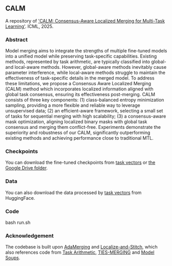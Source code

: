 ## CALM

A repository of ['CALM: Consensus-Aware Localized Merging for Multi-Task Learning'](https://openreview.net/forum?id=OgfvSDn73E&noteId=OgfvSDn73E). ICML, 2025.

### Abstract

Model merging aims to integrate the strengths of multiple fine-tuned models into a unified model while preserving task-specific capabilities. Existing methods, represented by task arithmetic, are typically classified into global- and local-aware methods. However, global-aware methods inevitably cause parameter interference, while local-aware methods struggle to maintain the effectiveness of task-specific details in the merged model. To address these limitations, we propose a Consensus Aware Localized Merging (CALM) method which incorporates localized information aligned with global task consensus, ensuring its effectiveness post-merging. CALM consists of three key components: (1) class-balanced entropy minimization sampling, providing a more flexible and reliable way to leverage unsupervised data; (2) an efficient-aware framework, selecting a small set of tasks for sequential merging with high scalability; (3) a consensus-aware mask optimization, aligning localized binary masks with global task consensus and merging them conflict-free. Experiments demonstrate the superiority and robustness of our CALM, significantly outperforming existing methods and achieving performance close to traditional MTL.

### Checkpoints
You can download the fine-tuned checkpoints from [task vectors](https://github.com/mlfoundations/task_vectors) or [the Google Drive folder](https://drive.google.com/drive/folders/1u_Tva6x0p6oxu5Eo0ZZsf-520Cc_3MKw?usp=share_link).

### Data
You can also download the data processed by [task vectors](https://github.com/mlfoundations/task_vectors) from HuggingFace.

### Code
bash run.sh

### Acknowledgement
The codebase is built upon [AdaMerging](https://github.com/EnnengYang/AdaMerging) and [Localize-and-Stitch](https://github.com/uiuctml/Localize-and-Stitch), which also references code from [Task Arithmetic](https://github.com/mlfoundations/task_vectors), [TIES-MERGING](https://github.com/prateeky2806/ties-merging) and [Model Soups](https://github.com/mlfoundations/model-soups).
